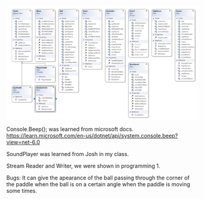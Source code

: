 ![Alt text](Picture1.png "Nigel Pong")

Console.Beep(); was learned from microsoft docs.
https://learn.microsoft.com/en-us/dotnet/api/system.console.beep?view=net-6.0

SoundPlayer was learned from Josh in my class.

Stream Reader and Writer, we were shown in programming 1.

Bugs:
It can give the apearance of the ball passing through the corner of the paddle when the ball is on a certain angle when the paddle is moving some times.
